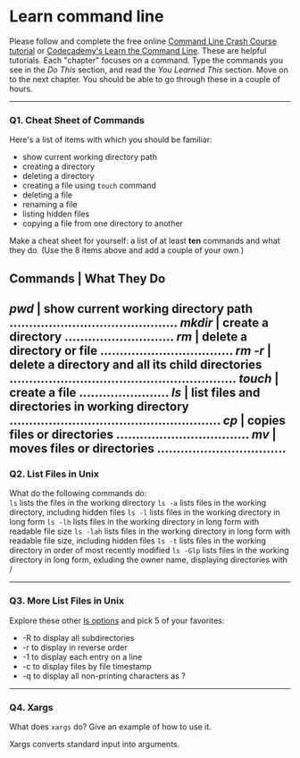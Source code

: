 # Learn command line

Please follow and complete the free online [Command Line Crash Course
tutorial](https://web.archive.org/web/20160708171659/http://cli.learncodethehardway.org/book/) or [Codecademy's Learn the Command Line](https://www.codecademy.com/learn/learn-the-command-line). These are helpful tutorials. Each "chapter" focuses on a command. Type the commands you see in the _Do This_ section, and read the _You Learned This_ section. Move on to the next chapter. You should be able to go through these in a couple of hours.

---

### Q1.  Cheat Sheet of Commands  

Here's a list of items with which you should be familiar:  
* show current working directory path
* creating a directory
* deleting a directory
* creating a file using `touch` command
* deleting a file
* renaming a file
* listing hidden files
* copying a file from one directory to another

Make a cheat sheet for yourself: a list of at least **ten** commands and what they do.  (Use the 8 items above and add a couple of your own.)  

Commands | What They Do
-----------------------
*pwd* | show current working directory path
...........................................
*mkdir* | create a directory
............................
*rm* | delete a directory or file
..................................
*rm -r* | delete a directory and all its child directories
..........................................................
*touch* | create a file
.......................
*ls* | list files and directories in working directory
......................................................
*cp* | copies files or directories
..................................
*mv* | moves files or directories
.................................
---

### Q2.  List Files in Unix   

What do the following commands do:  
`ls`  lists the files in the working directory
`ls -a`  lists files in the working directory, including hidden files
`ls -l`  lists files in the working directory in long form
`ls -lh`  lists files in the working directory in long form with readable file size
`ls -lah`  lists files in the working directory in long form with readable file size, including hidden files
`ls -t`  lists files in the working directory in order of most recently modified
`ls -Glp`  lists files in the working directory in long form, exluding the owner name, displaying directories with /


---

### Q3.  More List Files in Unix  

Explore these other [ls options](http://www.techonthenet.com/unix/basic/ls.php) and pick 5 of your favorites:

* -R to display all subdirectories
* -r to display in reverse order
* -1 to display each entry on a line
* -c to display files by file timestamp
* -q to display all non-printing characters as ?

---

### Q4.  Xargs   

What does `xargs` do? Give an example of how to use it.

Xargs converts standard input into arguments.

 

